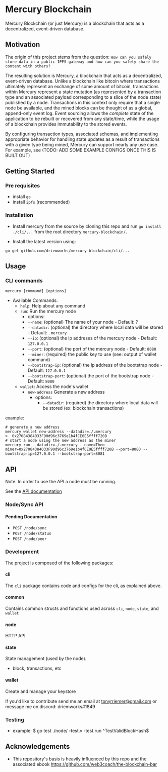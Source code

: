 # Mercury Blockchain
Mercury Blockchain (or just Mercury) is a blockchain that acts as a decentralized, event-driven database.

## Motivation
The origin of this project stems from the question:
`How can you safely store data in a public IPFS gateway and how can you safely share the content with others?`

The resulting solution is Mercury, a blockchain that acts as a decentralized, event-driven database. Unlike a blockchain like bitcoin where transactions ultimately represent an exchange of some amount of bitcoin, transactions within Mercury represent a state mutation (as represented by a transaction type and an associated payload corresponding to a slice of the node state) published by a node. Transactions in this context only  require that a single node be available, and the mined blocks can be thought of as a global, append-only event log. Event sourcing allows  the *complete* state of the application to be rebuilt or recovered from any state/time, while the usage of a blockchain provides immutability to the stored events.

By configuring transaction types, associated schemas, and implementing appropriate behavior for handling state updates as a result of transactions with a given type being mined, Mercury can support nearly any use case. For example, see (TODO: ADD SOME EXAMPLE CONFIGS ONCE THIS IS BUILT OUT)

## Getting Started

### Pre requisites
- install `go`
- install `ipfs` (recommended)

### Installation 

- Install mercury from the source by cloning this repo and run `go install ./cli/...` from the root directory `mercury-blockchain/`.


- Install the latest version using:
```
go get github.com/driemworks/mercury-blockchain/cli/...
```

## Usage
### CLI commands
`mercury [command] [options]`
- Available Commands:
  - `help`: Help about any command
  - `run`:  Run the mercury node
    -  options:
      - `--name`: (optional) The name of your node - Default: ?
      - `--datadir`: (optional) the directory where local data will be stored - Default: `.mercury`
      - `--ip`: (optional) the ip addreses of the mercury node - Default: `127.0.0.1`
      - `--port`: (optional) the port of the mercury node - Default: `8080`
      - `--miner`: (required) the public key to use (see: output of wallet command)
      - `--bootstrap-ip`: (optional) the ip address of the bootstrap node - Default: `127.0.0.1`
      - `--bootstrap-port`: (optional) the port of the bootstrap node - Default: `8080`
  - `wallet`: Access the node's wallet
    - `new-address` Generate a new address
        -  options:
            - `--datadir`: (required) the directory where local data will be stored (ex: blockchain transactions)

 example:
  ```
  # generate a new address
  mercury wallet new-address --datadir=./.mercury
  >  0x27084384033F90d96c3769e1b4fCE0E5ffff720B
  # start a node using the new address as the miner
  mercury run --datadir=./.mercury --name=Theo --miner=0x27084384033F90d96c3769e1b4fCE0E5ffff720B --port=8080 --bootstrap-ip=127.0.0.1 --bootstrap-port=8081
  ```

## API
Note: In order to use the API a node must be running. 

See the [API documentation](https://github.com/driemworks/mercury/blob/master/docs/api/api.md)

### Node/Sync API
#### Pending Documentation
- `POST /node/sync`
- `POST /node/status`
- `POST /node/peer`


### Development

The project is composed of the following packages:
#### cli
The `cli` package contains code and configs for the cli, as explained above.

#### common
Contains common structs and functions used across `cli`, `node`, `state`, and `wallet`

#### node
HTTP API

#### state
State management (used by the node). 
- block, transactions, etc

#### wallet
Create and manage your keystore

If you'd like to contribute send me an email at tonyrriemer@gmail.com or message me on discord: driemworks#1849


### Testing
- example: $ go test ./node/ -test.v -test.run ^TestValidBlockHash$ 

## Acknowledgements
- This repository's basis is heavily influenced by this repo and the associated ebook https://github.com/web3coach/the-blockchain-bar